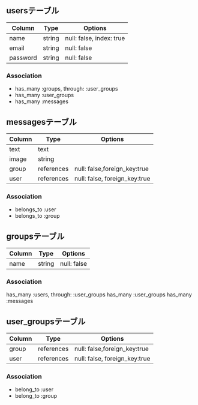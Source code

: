 ## usersテーブル
|Column|Type|Options|
|------|----|-------|
|name|string|null: false, index: true|
|email|string|null: false|
|password|string|null: false|

### Association
- has_many :groups, through: :user_groups
- has_many :user_groups
- has_many :messages

## messagesテーブル
|Column|Type|Options|
|------|----|-------|
|text|text||
|image|string||
|group|references|null: false,foreign_key:true|
|user|references|null: false, foreign_key:true|

### Association
- belongs_to :user
- belongs_to :group

## groupsテーブル
|Column|Type|Options|
|------|----|-------|
|name|string|null: false|

### Association
has_many :users, through: :user_groups
has_many :user_groups
has_many :messages


## user_groupsテーブル
|Column|Type|Options|
|------|----|-------|
|group|references|null: false,foreign_key:true|
|user|references|null: false, foreign_key:true|

### Association
- belong_to :user
- belong_to :group